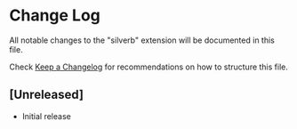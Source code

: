# Change Log
All notable changes to the "silverb" extension will be documented in this file.

Check [Keep a Changelog](http://keepachangelog.com/) for recommendations on how to structure this file.

## [Unreleased]
- Initial release